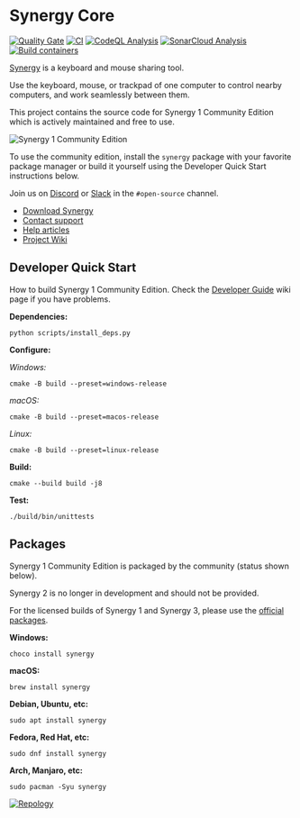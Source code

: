 # Synergy Core

[![Quality Gate](https://sonarcloud.io/api/project_badges/measure?project=symless_synergy-core&metric=alert_status)](https://sonarcloud.io/summary/new_code?id=symless_synergy-core)
[![CI](https://github.com/symless/synergy-core/actions/workflows/ci.yml/badge.svg)](https://github.com/symless/synergy-core/actions/workflows/ci.yml)
[![CodeQL Analysis](https://github.com/symless/synergy-core/actions/workflows/codeql-analysis.yml/badge.svg)](https://github.com/symless/synergy-core/actions/workflows/codeql-analysis.yml)
[![SonarCloud Analysis](https://github.com/symless/synergy-core/actions/workflows/sonarcloud-analysis.yml/badge.svg)](https://github.com/symless/synergy-core/actions/workflows/sonarcloud-analysis.yml)
[![Build containers](https://github.com/symless/synergy-core/actions/workflows/build-containers.yml/badge.svg)](https://github.com/symless/synergy-core/actions/workflows/build-containers.yml)

[Synergy](https://symless.com/synergy) is a keyboard and mouse sharing tool. 

Use the keyboard, mouse, or trackpad of one computer to control nearby computers, and work seamlessly between them.

This project contains the source code for Synergy 1 Community Edition which is actively maintained and free to use.

![Synergy 1 Community Edition](https://github.com/user-attachments/assets/faf5bd69-336c-4bd0-ace3-e911f199d961)

To use the community edition, install the `synergy` package with your favorite package manager or build it yourself using the Developer Quick Start instructions below.

Join us on [Discord](https://discord.com/invite/xBFv6j7) or [Slack](https://synergy-app.slack.com/join/shared_invite/zt-d8if26fr-6x~TSTz4skGmTnFP5IPaww#/shared-invite/email) in the `#open-source` channel.

* [Download Synergy](https://symless.com/synergy/download)
* [Contact support](https://symless.com/synergy/contact)
* [Help articles](https://symless.com/synergy/help)
* [Project Wiki](https://github.com/symless/synergy-core/wiki)

## Developer Quick Start

How to build Synergy 1 Community Edition. Check the [Developer Guide](https://github.com/symless/synergy-core/wiki/Developer-Guide) wiki page if you have problems.

**Dependencies:**
```
python scripts/install_deps.py
```

**Configure:**

*Windows:*
```
cmake -B build --preset=windows-release
```

*macOS:*
```
cmake -B build --preset=macos-release
```

*Linux:*
```
cmake -B build --preset=linux-release
```

**Build:**
```
cmake --build build -j8
```

**Test:**
```
./build/bin/unittests
```

## Packages

Synergy 1 Community Edition is packaged by the community (status shown below).

Synergy 2 is no longer in development and should not be provided.

For the licensed builds of Synergy 1 and Synergy 3, please use the [official packages](https://symless.com/synergy/download).

**Windows:**
```
choco install synergy
```

**macOS:**
```
brew install synergy
```

**Debian, Ubuntu, etc:**
```
sudo apt install synergy
```

**Fedora, Red Hat, etc:**
```
sudo dnf install synergy
```

**Arch, Manjaro, etc:**
```
sudo pacman -Syu synergy
```

[![Repology](https://repology.org/badge/vertical-allrepos/synergy.svg?exclude_unsupported=1)](https://repology.org/project/synergy/versions)
